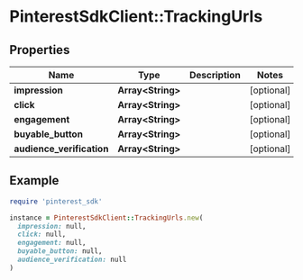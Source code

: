 # PinterestSdkClient::TrackingUrls

## Properties

| Name | Type | Description | Notes |
| ---- | ---- | ----------- | ----- |
| **impression** | **Array&lt;String&gt;** |  | [optional] |
| **click** | **Array&lt;String&gt;** |  | [optional] |
| **engagement** | **Array&lt;String&gt;** |  | [optional] |
| **buyable_button** | **Array&lt;String&gt;** |  | [optional] |
| **audience_verification** | **Array&lt;String&gt;** |  | [optional] |

## Example

```ruby
require 'pinterest_sdk'

instance = PinterestSdkClient::TrackingUrls.new(
  impression: null,
  click: null,
  engagement: null,
  buyable_button: null,
  audience_verification: null
)
```


